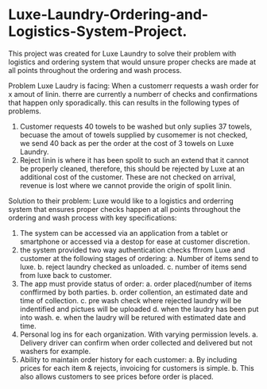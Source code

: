 # Luxe-Laundry-Ordering-and-Logistics-System-Project.
This project was created for Luxe Laundry to solve their problem with logistics and ordering system that would unsure proper checks are made at all points throughout the ordering and wash process.

Problem Luxe Laudry is facing: When a customerr requests a wash order for x amout of linin. therre are currently a numberr of checks and confirmations that happen only sporadically. this can results in the following types of problems.

1) Customer requests 40 towels to be washed but only suplies 37 towels, becuase the amout of towels supplied by cusomemer is not checked, we send 40 back as per the order at the cost of 3 towels on Luxe Laundry.
2) Reject linin is where it has been spolit to such an extend that it cannot be properly cleaned, therefore, this should be rejected by Luxe at an additional cost of the customer. These are not checked on arrival, revenue is lost where we cannot provide the origin of spolit linin. 

Solution to their problem: Luxe would like to a logistics and orderring system that ensures proper checks happen at all points throughout the ordering and wash process with key specifications:

1) The system can be accessed via an application from a tablet or smartphone or accessed via a destop for ease at customer discretion.
2) the system provided two way authentication checks ffrrom Luxe and customer at the following stages of ordering:
      a. Number of items send to luxe.
      b. reject laundry checked as unloaded.
      c. number of items send from luxe back to customer. 
3) The app must provide status of order: 
      a. order placed(number of items conffirmed by both parties. 
      b. order collention, an estimated date and time of collection.
      c. pre wash check where rejected laundry will be indentified and pictues will be uploaded
      d. when the laudry has been put into wash.
      e. when the laudry will be retured with estimated date and time.
4)	Personal log ins for each organization. With varying permission levels.
      a.	Delivery driver can confirm when order collected and delivered but not washers for example.
5)	Ability to maintain order history for each customer:
      a.	By including prices for each item & rejects, invoicing for customers is simple.
      b.	This also allows customers to see prices before order is placed.

